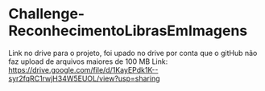 # Challenge-ReconhecimentoLibrasEmImagens
Link no drive para o projeto, foi upado no drive por conta que o gitHub não faz upload de arquivos maiores de 100 MB
Link: https://drive.google.com/file/d/1KayEPdk1K--syr2fqRC1rwjH34W5EUOL/view?usp=sharing

